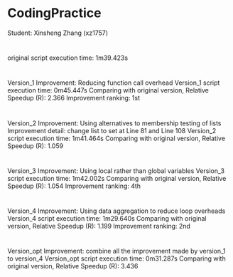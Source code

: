 # CodingPractice
Student: Xinsheng Zhang (xz1757)
<h1></h1>
original script execution time: 1m39.423s
<h1></h1>
Version_1 Improvement: Reducing function call overhead
Version_1 script execution time: 0m45.447s
Comparing with original version, Relative Speedup (R): 2.366
Improvement ranking: 1st
<h1></h1>
Version_2 Improvement: Using alternatives to membership testing of lists
Improvement detail: change list to set at Line 81 and Line 108
Version_2 script execution time: 1m41.464s
Comparing with original version, Relative Speedup (R): 1.059
<h1></h1>
Version_3 Improvement: Using local rather than global variables
Version_3 script execution time: 1m42.002s
Comparing with original version, Relative Speedup (R): 1.054
Improvement ranking: 4th
<h1></h1>
Version_4 Improvement: Using data aggregation to reduce loop overheads
Version_4 script execution time: 1m29.640s
Comparing with original version, Relative Speedup (R): 1.199
Improvement ranking: 2nd
<h1></h1>
Version_opt Improvement: combine all the improvement made by version_1 to version_4
Version_opt script execution time: 0m31.287s
Comparing with original version, Relative Speedup (R): 3.436


